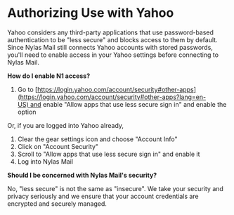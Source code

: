 # Authorizing Use with Yahoo

Yahoo considers any third-party applications that use password-based authentication to be "less secure" and blocks access to them by default. Since Nylas Mail still connects Yahoo accounts with stored passwords, you'll need to enable access in your Yahoo settings before connecting to Nylas Mail.

**How do I enable N1 access?**

1.  Go to [https://login.yahoo.com/account/security#other-apps](https://login.yahoo.com/account/security#other-apps?lang=en-US) and enable "Allow apps that use less secure sign in" and enable the option

Or, if you are logged into Yahoo already,

1.  Clear the gear settings icon and choose "Account Info"
2.  Click on "Account Security"
3.  Scroll to "Allow apps that use less secure sign in" and enable it
4.  Log into Nylas Mail

**Should I be concerned with Nylas Mail's security?**

No, "less secure" is not the same as "insecure". We take your security and privacy seriously and we ensure that your account credentials are encrypted and securely managed.


